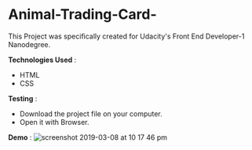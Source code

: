 # Animal-Trading-Card-

This Project was specifically created for Udacity's Front End Developer-1 Nanodegree.

**Technologies Used** :
* HTML
* CSS

**Testing** :
* Download the project file on your computer.
* Open it with Browser.

**Demo** :
![screenshot 2019-03-08 at 10 17 46 pm](https://user-images.githubusercontent.com/32163127/54044088-19ab6780-41f4-11e9-99c7-ffdc16521bf3.png)
